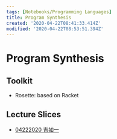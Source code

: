 ```yaml
---
tags: [Notebooks/Programming Languages]
title: Program Synthesis
created: '2020-04-22T08:41:33.414Z'
modified: '2020-04-22T08:53:51.394Z'
---
```


# Program Synthesis

## Toolkit

- Rosette: based on Racket

## Lecture Slices

- [04222020 吉如一](@attachments/04222020-吉如一.pptx)

